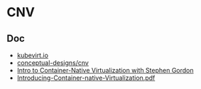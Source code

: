 # CNV

## Doc

* [kubevirt.io](http://kubevirt.io/)
* [conceptual-designs/cnv](http://openshift.github.io/openshift-origin-design/web-console/conceptual-designs/cnv)
* [Intro to Container-Native Virtualization with Stephen Gordon](https://www.youtube.com/watch?v=jlr4_CKG7AQ)
* [Introducing-Container-native-Virtualization.pdf](https://www.redhat.com/files/summit/session-assets/2018/Introducing-Container-native-Virtualization.pdf)


